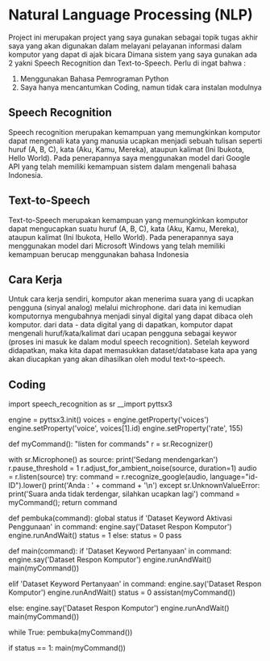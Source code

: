 # Natural Language Processing (NLP)

Project ini merupakan project yang saya gunakan sebagai topik tugas akhir saya yang akan digunakan dalam melayani pelayanan informasi dalam komputor yang dapat di ajak bicara
Dimana sistem yang saya gunakan ada 2 yakni Speech Recognition dan Text-to-Speech.
Perlu di ingat bahwa :
1. Menggunakan Bahasa Pemrograman Python
2. Saya hanya mencantumkan Coding, namun tidak cara instalan modulnya

## Speech Recognition
Speech recognition merupakan kemampuan yang memungkinkan komputor dapat mengenali kata yang manusia ucapkan menjadi sebuah tulisan seperti huruf (A, B, C), kata (Aku, Kamu, Mereka), ataupun kalimat (Ini Ibukota, Hello World). Pada penerapannya saya menggunakan model dari Google API yang telah memiliki kemampuan sistem dalam mengenali bahasa Indonesia.

## Text-to-Speech
Text-to-Speech merupakan kemampuan yang memungkinkan komputor dapat mengucapkan suatu huruf (A, B, C), kata (Aku, Kamu, Mereka), ataupun kalimat (Ini Ibukota, Hello World). Pada penerapannya saya menggunakan model dari Microsoft Windows yang telah memiliki kemampuan berucap menggunakan bahasa Indonesia 

## Cara Kerja
Untuk cara kerja sendiri, komputor akan menerima suara yang di ucapkan pengguna (sinyal analog) melalui michrophone. dari data ini kemudian komputornya mengubahnya menjadi sinyal digital yang dapat dibaca oleh komputor. dari data - data digital yang di dapatkan, komputor dapat mengenali huruf/kata/kalimat dari ucapan pengguna sebagai keywor (proses ini masuk ke dalam modul speech recognition). Setelah keyword didapatkan, maka kita dapat memasukkan dataset/database kata apa yang akan diucapkan yang akan dihasilkan oleh modul text-to-speech.

## Coding
import speech_recognition as sr
__import pyttsx3

engine = pyttsx3.init()
voices = engine.getProperty('voices')
engine.setProperty('voice', voices[1].id)
engine.setProperty('rate', 155)

def myCommand():
  "listen for commands"
  r = sr.Recognizer()
  
  with sr.Microphone() as source:
    print('Sedang mendengarkan')
    r.pause_threshold = 1
    r.adjust_for_ambient_noise(source, duration=1)
    audio = r.listen(source)
  try:
    command = r.recognize_google(audio, language="id-ID").lower()
    print('Anda : ' + command + '\n')
  except sr.UnknownValueError:
    print('Suara anda tidak terdengar, silahkan ucapkan lagi')
    command = myCommand();
  return command

def pembuka(command):
  global status
  if 'Dataset Keyword Aktivasi Penggunaan' in command:
    engine.say('Dataset Respon Komputor')
    engine.runAndWait()
    status = 1
  else:
    status = 0
  pass

def main(command):
  if 'Dataset Keyword Pertanyaan' in command:
    engine.say('Dataset Respon Komputor')
    engine.runAndWait()
    main(myCommand())

  elif 'Dataset Keyword Pertanyaan' in command:
    engine.say('Dataset Respon Komputor')
    engine.runAndWait()
    status = 0
    assistan(myCommand())
    
  else:
    engine.say('Dataset Respon Komputor')
    engine.runAndWait()
    main(myCommand())

while True:
  pembuka(myCommand())
  
  if status == 1:
    main(myCommand())

